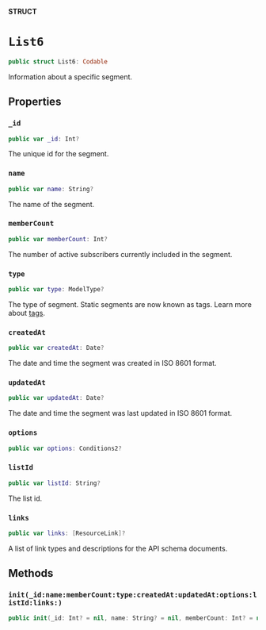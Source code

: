 **STRUCT**

# `List6`

```swift
public struct List6: Codable
```

Information about a specific segment.

## Properties
### `_id`

```swift
public var _id: Int?
```

The unique id for the segment.

### `name`

```swift
public var name: String?
```

The name of the segment.

### `memberCount`

```swift
public var memberCount: Int?
```

The number of active subscribers currently included in the segment.

### `type`

```swift
public var type: ModelType?
```

The type of segment. Static segments are now known as tags. Learn more about [tags](https://mailchimp.com/help/getting-started-tags?utm_source&#x3D;mc-api&amp;utm_medium&#x3D;docs&amp;utm_campaign&#x3D;apidocs).

### `createdAt`

```swift
public var createdAt: Date?
```

The date and time the segment was created in ISO 8601 format.

### `updatedAt`

```swift
public var updatedAt: Date?
```

The date and time the segment was last updated in ISO 8601 format.

### `options`

```swift
public var options: Conditions2?
```

### `listId`

```swift
public var listId: String?
```

The list id.

### `links`

```swift
public var links: [ResourceLink]?
```

A list of link types and descriptions for the API schema documents.

## Methods
### `init(_id:name:memberCount:type:createdAt:updatedAt:options:listId:links:)`

```swift
public init(_id: Int? = nil, name: String? = nil, memberCount: Int? = nil, type: ModelType? = nil, createdAt: Date? = nil, updatedAt: Date? = nil, options: Conditions2? = nil, listId: String? = nil, links: [ResourceLink]? = nil)
```
